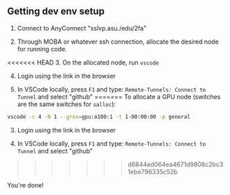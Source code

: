 
## Getting dev env setup

1. Connect to AnyConnect "sslvp.asu./edu/2fa"

2. Through MOBA or whatever ssh connection, allocate the desired node for running code.

<<<<<<< HEAD
3. On the allocated node, run `vscode`

4. Login using the link in the browser

5. In VSCode locally, press `F1` and type: `Remote-Tunnels: Connect to Tunnel` and select "github"
=======
To allocate a GPU node (switches are the same switches for `salloc`):

```bash
vscode -c 4 -N 1 --gres=gpu:a100:1 -t 1-00:00:00 -p general
```

3. Login using the link in the browser

4. In VSCode locally, press `F1` and type: `Remote-Tunnels: Connect to Tunnel` and select "github"
>>>>>>> d6844ed064ea4671d9808c2bc31ebe796335c52b

You're done!